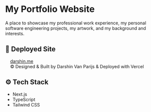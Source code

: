 # <a name="introduction">My Portfolio Website</a>
A place to showcase my professional work experience, my personal software engineering projects, my artwork, and my background and interests.

## <a name="tech-stack">🚀 Deployed Site</a>
&nbsp;&nbsp;&nbsp;&nbsp;[darshin.me](darshin.me)\
&nbsp;&nbsp;&nbsp;&nbsp;© Designed & Built by Darshin Van Parijs & Deployed with Vercel

## <a name="tech-stack">⚙️ Tech Stack</a>
- Next.js
- TypeScript
- Tailwind CSS

